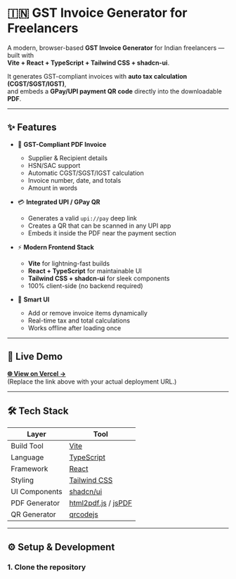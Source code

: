 # 🇮🇳 GST Invoice Generator for Freelancers

A modern, browser-based **GST Invoice Generator** for Indian freelancers — built with  
**Vite + React + TypeScript + Tailwind CSS + shadcn-ui**.

It generates GST-compliant invoices with **auto tax calculation (CGST/SGST/IGST)**,  
and embeds a **GPay/UPI payment QR code** directly into the downloadable **PDF**.

---

## ✨ Features

- 🧾 **GST-Compliant PDF Invoice**
  - Supplier & Recipient details
  - HSN/SAC support
  - Automatic CGST/SGST/IGST calculation
  - Invoice number, date, and totals
  - Amount in words

- 💳 **Integrated UPI / GPay QR**
  - Generates a valid `upi://pay` deep link
  - Creates a QR that can be scanned in any UPI app
  - Embeds it inside the PDF near the payment section

- ⚡ **Modern Frontend Stack**
  - **Vite** for lightning-fast builds
  - **React + TypeScript** for maintainable UI
  - **Tailwind CSS + shadcn-ui** for sleek components
  - 100% client-side (no backend required)

- 🧠 **Smart UI**
  - Add or remove invoice items dynamically
  - Real-time tax and total calculations
  - Works offline after loading once

---

## 🚀 Live Demo

**[🌐 View on Vercel →](https://gst-invoice-mate-khzw9nncw-harshs-projects-0f146866.vercel.app/)**  
(Replace the link above with your actual deployment URL.)

---

## 🛠️ Tech Stack

| Layer | Tool |
|-------|------|
| Build Tool | [Vite](https://vitejs.dev/) |
| Language | [TypeScript](https://www.typescriptlang.org/) |
| Framework | [React](https://react.dev/) |
| Styling | [Tailwind CSS](https://tailwindcss.com/) |
| UI Components | [shadcn/ui](https://ui.shadcn.com/) |
| PDF Generator | [html2pdf.js](https://github.com/eKoopmans/html2pdf.js) / [jsPDF](https://github.com/parallax/jsPDF) |
| QR Generator | [qrcodejs](https://github.com/davidshimjs/qrcodejs) |

---

## ⚙️ Setup & Development

### 1. Clone the repository
```bash

